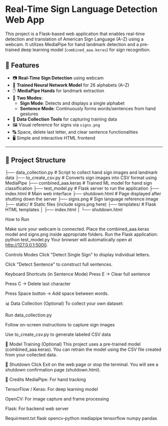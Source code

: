# Real-Time Sign Language Detection Web App

This project is a Flask-based web application that enables real-time detection and translation of American Sign Language (A–Z) using a webcam. It utilizes MediaPipe for hand landmark detection and a pre-trained deep learning model (`combined_aaa.keras`) for sign recognition.

## 🌟 Features

- 📷 **Real-Time Sign Detection** using webcam
- 🧠 **Trained Neural Network Model** for 26 alphabets (A–Z)
- ✋ **MediaPipe Hands** for landmark extraction
- 💬 **Two Modes**: 
  - **Sign Mode**: Detects and displays a single alphabet
  - **Sentence Mode**: Continuously forms words/sentences from hand gestures
- 💾 **Data Collection Tools** for capturing training data
- 🖼️ Visual reference for signs via `signs.png`
- 🔠 Space, delete last letter, and clear sentence functionalities
- 🖥️ Simple and interactive HTML frontend

---

## 📁 Project Structure

├── data_collection.py # Script to collect hand sign images and landmark data
├── to_create_csv.py # Converts sign images into CSV format using MediaPipe
├── combined_aaa.keras # Trained ML model for hand sign classification
├── test_model.py # Flask server to run the application
├── index.html # Main web interface
├── shutdown.html # Page displayed after shutting down the server
├── signs.png # Sign language reference image
├── static/ # Static files (include signs.png here)
├── templates/ # Flask HTML templates
│ ├── index.html
│ └── shutdown.html

 How to Run

Make sure your webcam is connected.
Place the combined_aaa.keras model and signs.png inside appropriate folders.
Run the Flask application:
python test_model.py
Your browser will automatically open at http://127.0.0.1:5000.

Controls
Modes
Click "Detect Single Sign" to display individual letters.

Click "Detect Sentence" to construct full sentences.

Keyboard Shortcuts (in Sentence Mode)
Press E → Clear full sentence

Press C → Delete last character

Press Space button → Add space between words.


📊 Data Collection (Optional)
To collect your own dataset:

Run data_collection.py

Follow on-screen instructions to capture sign images

Use to_create_csv.py to generate labeled CSV data

🤖 Model Training (Optional)
This project uses a pre-trained model (combined_aaa.keras). You can retrain the model using the CSV file created from your collected data.

🛑 Shutdown
Click Exit on the web page or stop the terminal. You will see a shutdown confirmation page (shutdown.html).

📌 Credits
MediaPipe: For hand tracking

TensorFlow / Keras: For deep learning model

OpenCV: For image capture and frame processing

Flask: For backend web server

Requirment.txt
flask
opencv-python
mediapipe
tensorflow
numpy
pandas

